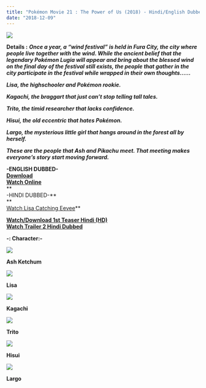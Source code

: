 ```yaml
---
title: "Pokémon Movie 21 : The Power of Us (2018) - Hindi/English Dubbed"
date: "2018-12-09"
---
```


[![](https://1.bp.blogspot.com/-krKBgjZE-xs/W9q12DzeagI/AAAAAAAAB2Q/mUVbA3zEW2AJfETEUid4YqKP0sbQ8jbwwCLcBGAs/s400/trailer-de-pokemon-21-levolution-tant-attendue.jpg)](https://1.bp.blogspot.com/-krKBgjZE-xs/W9q12DzeagI/AAAAAAAAB2Q/mUVbA3zEW2AJfETEUid4YqKP0sbQ8jbwwCLcBGAs/s1600/trailer-de-pokemon-21-levolution-tant-attendue.jpg)

**Details :** **_Once a year, a “wind festival” is held in Fura City, the city where people live together with the wind. While the ancient belief that the legendary Pokémon Lugia will appear and bring about the blessed wind on the final day of the festival still exists, the people that gather in the city participate in the festival while wrapped in their own thoughts……_** 

**_Lisa, the highschooler and Pokémon rookie._**

**_Kagachi, the braggart that just can’t stop telling tall tales._**

**_Trito, the timid researcher that lacks confidence._**

**_Hisui, the old eccentric that hates Pokémon._**

**_Largo, the mysterious little girl that hangs around in the forest all by herself._**

**_These are the people that Ash and Pikachu meet. That meeting makes everyone’s story start moving forward._**

  
**\-ENGLISH DUBBED-**  
**[Download](http://cashflies.com/48sW2)**   
**[Watch Online](http://cashflies.com/psGX4K)**   
**  
\-HINDI DUBBED-**  
**  
[Watch Lisa Catching Eevee](http://cashflies.com/yW0CGso)**  

[**Watch/Download 1st Teaser Hindi (HD)**](http://cashflies.com/8bhg)  
**[Watch Trailer 2 Hindi Dubbed](http://cashflies.com/f4ahrBHD)**   
  
**\-: Character:-**  

[![](https://4.bp.blogspot.com/-wpFbXNIkP8I/WpaOXN0UZmI/AAAAAAAABWs/0Pv3mCVSusU6NU6BaJffFSlpWxZOjQO7wCLcBGAs/s320/chara01.png)](https://4.bp.blogspot.com/-wpFbXNIkP8I/WpaOXN0UZmI/AAAAAAAABWs/0Pv3mCVSusU6NU6BaJffFSlpWxZOjQO7wCLcBGAs/s1600/chara01.png)

**Ash Ketchum**  

[![](https://1.bp.blogspot.com/-E7EiGjsvMuA/WpaOo4AG8iI/AAAAAAAABWw/iojYMcZdxAcnow_mJn3UKRLoSdZKZL2AQCLcBGAs/s320/chara02.png)](https://1.bp.blogspot.com/-E7EiGjsvMuA/WpaOo4AG8iI/AAAAAAAABWw/iojYMcZdxAcnow_mJn3UKRLoSdZKZL2AQCLcBGAs/s1600/chara02.png)

**Lisa**  

[![](https://2.bp.blogspot.com/-s1PaRLdz9Ms/WpaO63ojpzI/AAAAAAAABW0/nyf0qzJ9XgsRMnIbX6x58QkN3SWQLRYGwCLcBGAs/s320/chara03.png)](https://2.bp.blogspot.com/-s1PaRLdz9Ms/WpaO63ojpzI/AAAAAAAABW0/nyf0qzJ9XgsRMnIbX6x58QkN3SWQLRYGwCLcBGAs/s1600/chara03.png)

**Kagachi**  

[![](https://3.bp.blogspot.com/-wJfqzlgQziw/WpaPFy9SgcI/AAAAAAAABW4/L4bqhXTSg3QEEAiKP5O4ipeQTSU_VwGBQCLcBGAs/s320/chara04.png)](https://3.bp.blogspot.com/-wJfqzlgQziw/WpaPFy9SgcI/AAAAAAAABW4/L4bqhXTSg3QEEAiKP5O4ipeQTSU_VwGBQCLcBGAs/s1600/chara04.png)

**Trito**

[![](https://2.bp.blogspot.com/-0hb6VlwqcmI/WpaPJ-T9zRI/AAAAAAAABW8/NwR_a0zqXkci7nSzv4peUCTpFb81_JVnwCLcBGAs/s320/chara05.png)](https://2.bp.blogspot.com/-0hb6VlwqcmI/WpaPJ-T9zRI/AAAAAAAABW8/NwR_a0zqXkci7nSzv4peUCTpFb81_JVnwCLcBGAs/s1600/chara05.png)

**Hisui**

[![](https://1.bp.blogspot.com/-rPDbCC43_Fc/WpaPNnOgrUI/AAAAAAAABXA/naf7n9OUMOEo33POI4RG5KohZePExRNFwCLcBGAs/s320/chara06.png)](https://1.bp.blogspot.com/-rPDbCC43_Fc/WpaPNnOgrUI/AAAAAAAABXA/naf7n9OUMOEo33POI4RG5KohZePExRNFwCLcBGAs/s1600/chara06.png)

**Largo**
